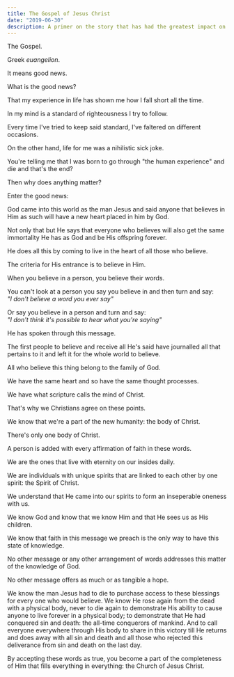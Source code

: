 ```yaml
---
title: The Gospel of Jesus Christ
date: "2019-06-30"
description: A primer on the story that has had the greatest impact on the course of the human race
---
```


The Gospel.

Greek _euangelion_.

It means good news.

What is the good news?

That my experience in life has shown me how I fall short all the time.

In my mind is a standard of righteousness I try to follow.

Every time I've tried to keep said standard, I've faltered on different occasions.

On the other hand, life for me was a nihilistic sick joke.

You're telling me that I was born to go through "the human experience" and die and that's the end?

Then why does anything matter?

Enter the good news:

God came into this world as the man Jesus and said anyone that believes in Him as such will have a new heart placed in him by God.

Not only that but He says that everyone who believes will also get the same immortality He has as God and be His offspring forever.

He does all this by coming to live in the heart of all those who believe.

The criteria for His entrance is to believe in Him.

When you believe in a person, you believe their words.

You can't look at a person you say you believe in and then turn and say:  
_"I don't believe a word you ever say"_

Or say you believe in a person and turn and say:  
_"I don't think it's possible to hear what you're saying"_

He has spoken through this message.

The first people to believe and receive all He's said have journalled all that pertains to it and left it for the whole world to believe.

All who believe this thing belong to the family of God.

We have the same heart and so have the same thought processes.

We have what scripture calls the mind of Christ.

That's why we Christians agree on these points.

We know that we're a part of the new humanity: the body of Christ.

There's only one body of Christ.

A person is added with every affirmation of faith in these words.

We are the ones that live with eternity on our insides daily.

We are individuals with unique spirits that are linked to each other by one spirit: the Spirit of Christ.

We understand that He came into our spirits to form an inseperable oneness with us.

We know God and know that we know Him and that He sees us as His children.

We know that faith in this message we preach is the only way to have this state of knowledge.

No other message or any other arrangement of words addresses this matter of the knowledge of God.

No other message offers as much or as tangible a hope.

We know the man Jesus had to die to purchase access to these blessings for every one who would believe. We know He rose again from the dead with a physical body, never to die again to demonstrate His ability to cause anyone to live forever in a physical body; to demonstrate that He had conquered sin and death: the all-time conquerors of mankind.
And to call everyone everywhere through His body to share in this victory till He returns and does away with all sin and death and all those who rejected this deliverance from sin and death on the last day.

By accepting these words as true, you become a part of the completeness of Him that fills everything in everything: the Church of Jesus Christ.

